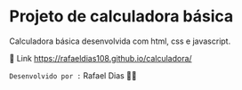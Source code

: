 # Projeto de calculadora básica

Calculadora básica desenvolvida com html, css e javascript. 

 🔗 Link https://rafaeldias108.github.io/calculadora/

`Desenvolvido por :` Rafael Dias 👨‍💻
